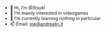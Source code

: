 - 👋 Hi, I’m _@5tsuki_
- 👀 I’m mainly interested in videogames
- 🌱 I’m currently learning _nothing_ in particular
- 📫 Email: me@andrealin.it
